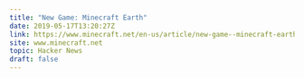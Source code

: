 ```yaml
---
title: "New Game: Minecraft Earth"
date: 2019-05-17T13:20:27Z
link: https://www.minecraft.net/en-us/article/new-game--minecraft-earth?utm_medium=RSS&utm_source=hune
site: www.minecraft.net
topic: Hacker News
draft: false
---
```

